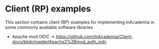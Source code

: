 # Client (RP) examples

This section contains client (RP) examples for implementing InAcademia in some commonly available software libraries
* Apache mod OIDC -> https://github.com/InAcademia/Client-docs/blob/master/Apache2%2Bmod_auth_oidc
